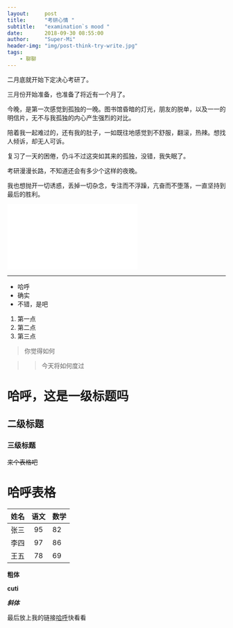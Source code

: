 ```yaml
---
layout:     post
title:      "考研心情 "
subtitle:   "examination`s mood "
date:       2018-09-30 08:55:00
author:     "Super-Mi"
header-img: "img/post-think-try-write.jpg"
tags:
    - 聊聊
---
```


二月底就开始下定决心考研了。

三月份开始准备，也准备了将近有一个月了。

今晚，是第一次感觉到孤独的一晚。图书馆昏暗的灯光，朋友的脱单，以及一一的明信片，无不与我孤独的内心产生强烈的对比。

陪着我一起难过的，还有我的肚子，一如既往地感觉到不舒服，翻滚，热辣。想找人倾诉，却无人可诉。

复习了一天的困倦，仍斗不过这突如其来的孤独，没错，我失眠了。

考研漫漫长路，不知道还会有多少个这样的夜晚。

我也想抛开一切诱惑，丢掉一切杂念，专注而不浮躁，亢奋而不堕落，一直坚持到最后的胜利。

<iframe src="//player.bilibili.com/player.html?aid=10639187&cid=17562218&page=1" scrolling="no" border="0" frameborder="no" framespacing="0" allowfullscreen="true"> </iframe>

***

* 哈呼
* 确实
* 不错，是吧

1. 第一点
2. 第二点
3. 第三点

>你觉得如何

>>今天将如何度过

# 哈呼，这是一级标题吗

## 二级标题

### 三级标题

~~来个表格吧~~

# 哈呼表格

| 姓名 | 语文 | 数学 |
| ---- |:----:|:----|
| 张三| 95|82|
|李四|97|86|
|王五|78|69|


**粗体**

__cuti__

***斜体***

最后放上我的链接[哈呼](https://super-mi.github.io "点一点")快看看

